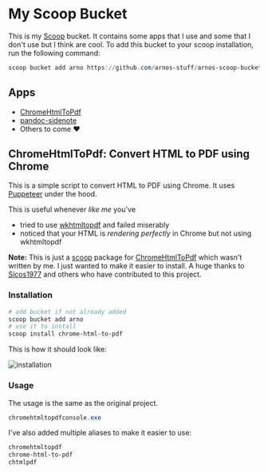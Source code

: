 # My Scoop Bucket

This is my [Scoop](https://scoop.sh/) bucket. It contains some apps that I use and some that I don't use but I think are cool.
To add this bucket to your scoop installation, run the following command:

```powershell
scoop bucket add arno https://github.com/arnos-stuff/arnos-scoop-bucket
```

## Apps

* [ChromeHtmlToPdf](https://github.com/Sicos1977/ChromeHtmlToPdf)
* [pandoc-sidenote](https://github.com/jez/pandoc-sidenote)
* Others to come :heart:

## ChromeHtmlToPdf: Convert HTML to PDF using Chrome

This is a simple script to convert HTML to PDF using Chrome. It uses [Puppeteer](https://pptr.dev/) under the hood.

This is useful whenever *like me* you've

* tried to use [wkhtmltopdf](https://wkhtmltopdf.org/) and failed miserably
* noticed that your HTML is *rendering perfectly* in Chrome but not using wkhtmltopdf

**Note:** This is just a [scoop](https://scoop.sh/) package for [ChromeHtmlToPdf](https://github.com/Sicos1977/ChromeHtmlToPdf) which wasn't written by me. I just wanted to make it easier to install. A huge thanks to [Sicos1977](https://github.com/Sicos1977) and others who have contributed to this project.

### Installation

```powershell
# add bucket if not already added
scoop bucket add arno
# use it to install
scoop install chrome-html-to-pdf
```

This is how it should look like:

![installation](https://i.imgur.com/ulHX8W2.png)

### Usage

The usage is the same as the original project.

```powershell
chromehtmltopdfconsole.exe
```

I've also added multiple aliases to make it easier to use:

```powershell
chromehtmltopdf
chrome-html-to-pdf
chtmlpdf
```
